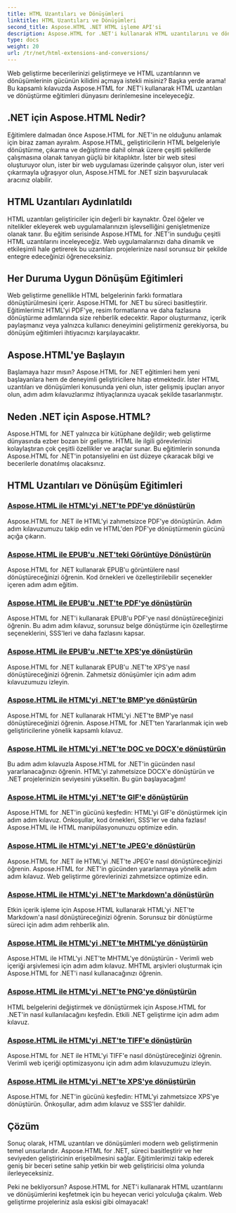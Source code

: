 ```yaml
---
title: HTML Uzantıları ve Dönüşümleri
linktitle: HTML Uzantıları ve Dönüşümleri
second_title: Aspose.HTML .NET HTML işleme API'si
description: Aspose.HTML for .NET'i kullanarak HTML uzantılarını ve dönüştürme eğitimlerini keşfedin. Bu kapsamlı eğitimlerle web geliştirmeyi nasıl optimize edeceğinizi öğrenin.
type: docs
weight: 20
url: /tr/net/html-extensions-and-conversions/
---
```


Web geliştirme becerilerinizi geliştirmeye ve HTML uzantılarının ve dönüşümlerinin gücünün kilidini açmaya istekli misiniz? Başka yerde arama! Bu kapsamlı kılavuzda Aspose.HTML for .NET'i kullanarak HTML uzantıları ve dönüştürme eğitimleri dünyasını derinlemesine inceleyeceğiz.

## .NET için Aspose.HTML Nedir?

Eğitimlere dalmadan önce Aspose.HTML for .NET'in ne olduğunu anlamak için biraz zaman ayıralım. Aspose.HTML, geliştiricilerin HTML belgeleriyle dönüştürme, çıkarma ve değiştirme dahil olmak üzere çeşitli şekillerde çalışmasına olanak tanıyan güçlü bir kitaplıktır. İster bir web sitesi oluşturuyor olun, ister bir web uygulaması üzerinde çalışıyor olun, ister veri çıkarmayla uğraşıyor olun, Aspose.HTML for .NET sizin başvurulacak aracınız olabilir.

## HTML Uzantıları Aydınlatıldı

HTML uzantıları geliştiriciler için değerli bir kaynaktır. Özel öğeler ve nitelikler ekleyerek web uygulamalarınızın işlevselliğini genişletmenize olanak tanır. Bu eğitim serisinde Aspose.HTML for .NET'in sunduğu çeşitli HTML uzantılarını inceleyeceğiz. Web uygulamalarınızı daha dinamik ve etkileşimli hale getirerek bu uzantıları projelerinize nasıl sorunsuz bir şekilde entegre edeceğinizi öğreneceksiniz.

## Her Duruma Uygun Dönüşüm Eğitimleri

Web geliştirme genellikle HTML belgelerinin farklı formatlara dönüştürülmesini içerir. Aspose.HTML for .NET bu süreci basitleştirir. Eğitimlerimiz HTML'yi PDF'ye, resim formatlarına ve daha fazlasına dönüştürme adımlarında size rehberlik edecektir. Rapor oluşturmanız, içerik paylaşmanız veya yalnızca kullanıcı deneyimini geliştirmeniz gerekiyorsa, bu dönüşüm eğitimleri ihtiyacınızı karşılayacaktır.

## Aspose.HTML'ye Başlayın

Başlamaya hazır mısın? Aspose.HTML for .NET eğitimleri hem yeni başlayanlara hem de deneyimli geliştiricilere hitap etmektedir. İster HTML uzantıları ve dönüşümleri konusunda yeni olun, ister gelişmiş ipuçları arıyor olun, adım adım kılavuzlarımız ihtiyaçlarınıza uyacak şekilde tasarlanmıştır.

## Neden .NET için Aspose.HTML?

Aspose.HTML for .NET yalnızca bir kütüphane değildir; web geliştirme dünyasında ezber bozan bir gelişme. HTML ile ilgili görevlerinizi kolaylaştıran çok çeşitli özellikler ve araçlar sunar. Bu eğitimlerin sonunda Aspose.HTML for .NET'in potansiyelini en üst düzeye çıkaracak bilgi ve becerilerle donatılmış olacaksınız.

## HTML Uzantıları ve Dönüşüm Eğitimleri
### [Aspose.HTML ile HTML'yi .NET'te PDF'ye dönüştürün](./convert-html-to-pdf/)
Aspose.HTML for .NET ile HTML'yi zahmetsizce PDF'ye dönüştürün. Adım adım kılavuzumuzu takip edin ve HTML'den PDF'ye dönüştürmenin gücünü açığa çıkarın.
### [Aspose.HTML ile EPUB'u .NET'teki Görüntüye Dönüştürün](./convert-epub-to-image/)
Aspose.HTML for .NET kullanarak EPUB'u görüntülere nasıl dönüştüreceğinizi öğrenin. Kod örnekleri ve özelleştirilebilir seçenekler içeren adım adım eğitim.
### [Aspose.HTML ile EPUB'u .NET'te PDF'ye dönüştürün](./convert-epub-to-pdf/)
Aspose.HTML for .NET'i kullanarak EPUB'u PDF'ye nasıl dönüştüreceğinizi öğrenin. Bu adım adım kılavuz, sorunsuz belge dönüştürme için özelleştirme seçeneklerini, SSS'leri ve daha fazlasını kapsar.
### [Aspose.HTML ile EPUB'u .NET'te XPS'ye dönüştürün](./convert-epub-to-xps/)
Aspose.HTML for .NET kullanarak EPUB'u .NET'te XPS'ye nasıl dönüştüreceğinizi öğrenin. Zahmetsiz dönüşümler için adım adım kılavuzumuzu izleyin.
### [Aspose.HTML ile HTML'yi .NET'te BMP'ye dönüştürün](./convert-html-to-bmp/)
Aspose.HTML for .NET kullanarak HTML'yi .NET'te BMP'ye nasıl dönüştüreceğinizi öğrenin. Aspose.HTML for .NET'ten Yararlanmak için web geliştiricilerine yönelik kapsamlı kılavuz.
### [Aspose.HTML ile HTML'yi .NET'te DOC ve DOCX'e dönüştürün](./convert-html-to-doc-docx/)
Bu adım adım kılavuzla Aspose.HTML for .NET'in gücünden nasıl yararlanacağınızı öğrenin. HTML'yi zahmetsizce DOCX'e dönüştürün ve .NET projelerinizin seviyesini yükseltin. Bu gün başlayacağım!
### [Aspose.HTML ile HTML'yi .NET'te GIF'e dönüştürün](./convert-html-to-gif/)
Aspose.HTML for .NET'in gücünü keşfedin: HTML'yi GIF'e dönüştürmek için adım adım kılavuz. Önkoşullar, kod örnekleri, SSS'ler ve daha fazlası! Aspose.HTML ile HTML manipülasyonunuzu optimize edin.
### [Aspose.HTML ile HTML'yi .NET'te JPEG'e dönüştürün](./convert-html-to-jpeg/)
Aspose.HTML for .NET ile HTML'yi .NET'te JPEG'e nasıl dönüştüreceğinizi öğrenin. Aspose.HTML for .NET'in gücünden yararlanmaya yönelik adım adım kılavuz. Web geliştirme görevlerinizi zahmetsizce optimize edin.
### [Aspose.HTML ile HTML'yi .NET'te Markdown'a dönüştürün](./convert-html-to-markdown/)
Etkin içerik işleme için Aspose.HTML kullanarak HTML'yi .NET'te Markdown'a nasıl dönüştüreceğinizi öğrenin. Sorunsuz bir dönüştürme süreci için adım adım rehberlik alın.
### [Aspose.HTML ile HTML'yi .NET'te MHTML'ye dönüştürün](./convert-html-to-mhtml/)
Aspose.HTML ile HTML'yi .NET'te MHTML'ye dönüştürün - Verimli web içeriği arşivlemesi için adım adım kılavuz. MHTML arşivleri oluşturmak için Aspose.HTML for .NET'i nasıl kullanacağınızı öğrenin.
### [Aspose.HTML ile HTML'yi .NET'te PNG'ye dönüştürün](./convert-html-to-png/)
HTML belgelerini değiştirmek ve dönüştürmek için Aspose.HTML for .NET'in nasıl kullanılacağını keşfedin. Etkili .NET geliştirme için adım adım kılavuz.
### [Aspose.HTML ile HTML'yi .NET'te TIFF'e dönüştürün](./convert-html-to-tiff/)
Aspose.HTML for .NET ile HTML'yi TIFF'e nasıl dönüştüreceğinizi öğrenin. Verimli web içeriği optimizasyonu için adım adım kılavuzumuzu izleyin.
### [Aspose.HTML ile HTML'yi .NET'te XPS'ye dönüştürün](./convert-html-to-xps/)
Aspose.HTML for .NET'in gücünü keşfedin: HTML'yi zahmetsizce XPS'ye dönüştürün. Önkoşullar, adım adım kılavuz ve SSS'ler dahildir.

## Çözüm

Sonuç olarak, HTML uzantıları ve dönüşümleri modern web geliştirmenin temel unsurlarıdır. Aspose.HTML for .NET, süreci basitleştirir ve her seviyeden geliştiricinin erişebilmesini sağlar. Eğitimlerimizi takip ederek geniş bir beceri setine sahip yetkin bir web geliştiricisi olma yolunda ilerleyeceksiniz.

Peki ne bekliyorsun? Aspose.HTML for .NET'i kullanarak HTML uzantılarını ve dönüşümlerini keşfetmek için bu heyecan verici yolculuğa çıkalım. Web geliştirme projeleriniz asla eskisi gibi olmayacak!